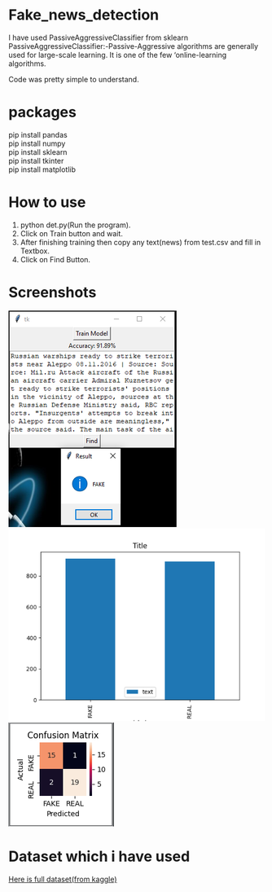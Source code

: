 # Fake_news_detection
I have used PassiveAggressiveClassifier from sklearn<br />
PassiveAggressiveClassifier:-Passive-Aggressive algorithms are generally used for large-scale learning. It is one of the few ‘online-learning algorithms.

Code was pretty simple to understand.


# packages
pip install pandas<br />
pip install numpy<br />
pip install sklearn<br />
pip install tkinter<br />
pip install matplotlib<br />

# How to use
<ol>
<li>python det.py(Run the program).</li>
<li>Click on Train button and wait.</li>
<li>After finishing training then copy any text(news) from test.csv and fill in Textbox.</li>
<li>Click on Find Button.</li>
</ol>

# Screenshots
<img src="output.PNG"><br />
<img src="bar.png"><br />
<img src="confusion_matrix.PNG">

# Dataset which i have used
<a href="https://www.kaggle.com/c/fake-news/data">
Here is full dataset(from kaggle)
</a>